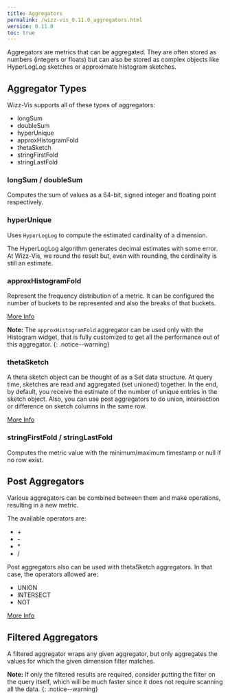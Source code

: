```yaml
---
title: Aggregators
permalink: /wizz-vis_0.11.0_aggregators.html
version: 0.11.0
toc: true
---
```


Aggregators are metrics that can be aggregated. They are often stored as numbers (integers or floats) but can also be stored as complex objects like HyperLogLog sketches or approximate histogram sketches.

## Aggregator Types

Wizz-Vis supports all of these types of aggregators:

* longSum
* doubleSum
* hyperUnique
* approxHistogramFold
* thetaSketch
* stringFirstFold
* stringLastFold

### longSum / doubleSum

Computes the sum of values as a 64-bit, signed integer and floating point respectively.

### hyperUnique

Uses `HyperLogLog` to compute the estimated cardinality of a dimension.

The HyperLogLog algorithm generates decimal estimates with some error. At Wizz-Vis, we round the result but, even with rounding, the cardinality is still an estimate.

### approxHistogramFold

Represent the frequency distribution of a metric. It can be configured the number of buckets to be represented and also the breaks of that buckets.

[More Info](http://druid.io/docs/latest/development/extensions-core/approximate-histograms.html)

**Note:** The `approxHistogramFold` aggregator can be used only with the Histogram widget, that is fully customized to get all the performance out of this aggregator.
{: .notice--warning}


### thetaSketch

A theta sketch object can be thought of as a Set data structure. At query time, sketches are read and aggregated (set unioned) together. In the end, by default, you receive the estimate of the number of unique entries in the sketch object. Also, you can use post aggregators to do union, intersection or difference on sketch columns in the same row.

[More Info](http://druid.io/docs/latest/development/extensions-core/datasketches-aggregators)

### stringFirstFold / stringLastFold

Computes the metric value with the minimum/maximum timestamp or null if no row exist.

## Post Aggregators

Various aggregators can be combined between them and make operations, resulting in a new metric.

The available operators are:

* \+
* \-
* \*
* /

Post aggregators also can be used with thetaSketch aggregators. In that case, the operators allowed are:

* UNION
* INTERSECT
* NOT

[More Info](http://druid.io/docs/latest/querying/post-aggregations.html)

## Filtered Aggregators

A filtered aggregator wraps any given aggregator, but only aggregates the values for which the given dimension filter matches.

**Note:** If only the filtered results are required, consider putting the filter on the query itself, which will be much faster since it does not require scanning all the data.
{: .notice--warning}
